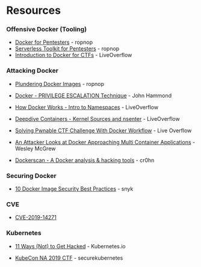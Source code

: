# Resources

### Offensive Docker (Tooling)

* [Docker for Pentesters](https://blog.ropnop.com/docker-for-pentesters/) - ropnop
* [Serverless Toolkit for Pentesters](https://blog.ropnop.com/serverless-toolkit-for-pentesters/) - ropnop
* [Introduction to Docker for CTFs](https://www.youtube.com/watch?v=cPGZMt4cJ0I&t) - LiveOverflow


### Attacking Docker

* [Plundering Docker Images](https://blog.ropnop.com/plundering-docker-images/) - ropnop

* [Docker - PRIVILEGE ESCALATION Technique](https://www.youtube.com/watch?v=MnUtHSpcdLQ&t) - John Hammond

* [How Docker Works - Intro to Namespaces](https://www.youtube.com/watch?v=-YnMr1lj4Z8) - LiveOverflow

* [Deepdive Containers - Kernel Sources and nsenter](https://www.youtube.com/watch?v=sHp0Q3rvamk) - LiveOverflow

* [Solving Pwnable CTF Challenge With Docker Workflow](https://www.youtube.com/watch?v=OqTpc_ljPYk) - Live Overflow

* [An Attacker Looks at Docker Approaching Multi Container Applications](https://www.youtube.com/watch?v=-Ug2vmRiI8g) - Wesley McGrew

* [Dockerscan - A Docker analysis & hacking tools](https://github.com/cr0hn/dockerscan) - cr0hn


### Securing Docker

* [10 Docker Image Security Best Practices](https://snyk.io/blog/10-docker-image-security-best-practices/) - snyk

### CVE

* [CVE-2019-14271](https://nvd.nist.gov/vuln/detail/CVE-2019-14271)


### Kubernetes

* [11 Ways (Not) to Get Hacked](https://kubernetes.io/blog/2018/07/18/11-ways-not-to-get-hacked/) - Kubernetes.io

* [KubeCon NA 2019 CTF](https://securekubernetes.com/) - securekubernetes
